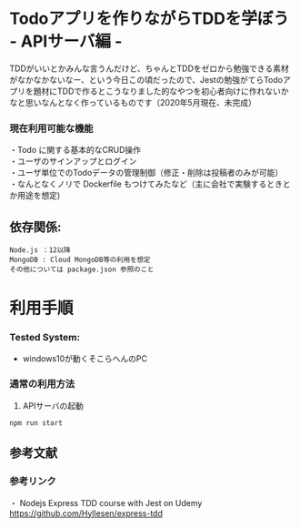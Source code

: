 # Todoアプリを作りながらTDDを学ぼう - APIサーバ編 -

TDDがいいとかみんな言うんだけど、ちゃんとTDDをゼロから勉強できる素材がなかなかないなー、という今日この頃だったので、Jestの勉強がてらTodoアプリを題材にTDDで作るとこうなりました的なやつを初心者向けに作れないかなと思いなんとなく作っているものです（2020年5月現在、未完成）


### 現在利用可能な機能

・Todo に関する基本的なCRUD操作  
・ユーザのサインアップとログイン  
・ユーザ単位でのTodoデータの管理制御（修正・削除は投稿者のみが可能）    
・なんとなくノリで Dockerfile もつけてみたなど（主に会社で実験するときとか用途を想定)  

## 依存関係:

    Node.js ：12以降
    MongoDB : Cloud MongoDB等の利用を想定
    その他については package.json 参照のこと


# 利用手順

### Tested System:
* windows10が動くそこらへんのPC

### 通常の利用方法
1. APIサーバの起動

```bash:
npm run start
```


## 参考文献

### 参考リンク

・ Nodejs Express TDD course with Jest on Udemy
https://github.com/Hyllesen/express-tdd